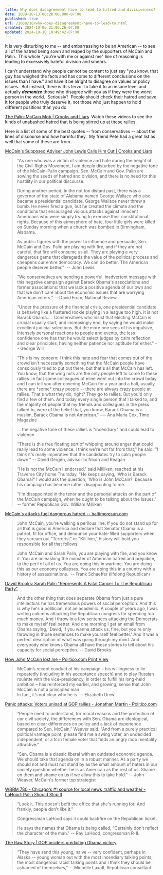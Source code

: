 ```yaml
---
title: Why does disagreement have to lead to hatred and divisiveness?
date: 2008-10-13T06:28:00.000-07:00
published: true
url: /2008/10/why-does-disagreement-have-to-lead-to.html
created: 2024-10-06 21:06:26-07:00
updated: 2024-10-10 10:49:42-07:00
---
```


It is very disturbing to me -- and embarrassing to be an American -- to see all of the hatred being sown and reaped by the supporters of McCain and Palin.  This whole "you're with me or against me" line of reasoning is leading to excessively hateful division and smears.  
  
I can't understand why people cannot be content to just say "you know, that guy has weighed the facts and has come to different conclusions on the issues than I have." and have it be alright to disagree on values or policy issues.  But instead, there is this fervor to take it to an insane level and actually **_demonize_** those who disagree with you as if they were the worst person in the world.  Seriously?  People should check their hatred and save it for people who truly deserve it, not those who just happen to hold different positions than you do.  
  
[The Palin-McCain Mob | Crooks and Liars](https://lnmc.crooksandliars.com/silentpatriot/palin-mccain-mob)  Watch these videos to see the kinds of unabashed hatred that is being stirred up at these rallies.  
  
Here is a list of some of the best quotes -- from conservatives -- about the lines of discourse and how harmful they.  My friend Pete had a great list as well that some of these are from.  
  
[McCain's Supposed Adviser John Lewis Calls Him Out | Crooks and Liars](https://lnmc.crooksandliars.com/jon-perr/mccains-saddleback-adviser-john-lewis-cal)  

> "As one who was a victim of violence and hate during the height of the Civil Rights Movement, I am deeply disturbed by the negative tone of the McCain-Palin campaign. Sen. McCain and Gov. Palin are sowing the seeds of hatred and division, and there is no need for this hostility in our political discourse.  
>   
> During another period, in the not too distant past, there was a governor of the state of Alabama named George Wallace who also became a presidential candidate. George Wallace never threw a bomb. He never fired a gun, but he created the climate and the conditions that encouraged vicious attacks against innocent Americans who were simply trying to exercise their constitutional rights. Because of this atmosphere of hate, four little girls were killed on Sunday morning when a church was bombed in Birmingham, Alabama.  
>   
> As public figures with the power to influence and persuade, Sen. McCain and Gov. Palin are playing with fire, and if they are not careful, that fire will consume us all. They are playing a very dangerous game that disregards the value of the political process and cheapens our entire democracy. We can do better. The American people deserve better."  -- John Lewis  
>   

> "We conservatives are sending a powerful, inadvertent message with this negative campaign against Barack Obama's associations and former associations: that we lack a positive agenda of our own and that we don’t care about the economic issues that are worrying American voters." -- David Frum, National Review  
>   

> "Under the pressure of the financial crisis, one presidential candidate is behaving like a flustered rookie playing in a league too high. It is not Barack Obama....  Conservatives who insist that electing McCain is crucial usually start, and increasingly end, by saying he would make excellent judicial selections. But the more one sees of his impulsive, intensely personal reactions to people and events, the less confidence one has that he would select judges by calm reflection and clear principles, having neither patience nor aptitude for either." -- George Will  
>   

> "This is my concern: I think this hate and fear that comes out of the crowd isn't necessarily something that the McCain people have consciously tried to put out there, but that's all that McCain has left. You know, that the wing nuts are the only people left to come to these rallies. In fact some colleagues of mine went out into the crowd today and I can tell you after covering McCain for a year and a half, usually there are \*some\* crazy people -- there are always crazy people at rallies. That's what they do, right? They go to rallies. But you'd only find a few of them. And today every single person that I talked to, and the majority of people that my friends and colleagues in the press talked to, were of the belief that, you know, Barack Obama is a muslim, Barack Obama is not American." --- Ana Maria Cox, Time Magazine  
>   

> ... the negative tone of these rallies is "incendiary" and could lead to violence.  
>   
> "There is this free floating sort of whipping around anger that could really lead to some violence. I think we're not far from that," he said. "I think it's really imperative that the candidates try to calm people down." -- David Gergen, advisor to Nixon and Reagan  
>   

> "He is not the McCain I endorsed," said Milliken, reached at his Traverse City home Thursday. "He keeps saying, 'Who is Barack Obama?' I would ask the question, 'Who is John McCain?' because his campaign has become rather disappointing to me.  
>   
> "I'm disappointed in the tenor and the personal attacks on the part of the McCain campaign, when he ought to be talking about the issues." -- former Republican Gov. William Milliken

  
[McCain's attacks fuel dangerous hatred -- baltimoresun.com](https://www.baltimoresun.com/news/opinion/oped/bal-op.mccain10oct10,0,7557571.story)  

>   
> John McCain, you're walking a perilous line. If you do not stand up for all that is good in America and declare that Senator Obama is a patriot, fit for office, and denounce your hate-filled supporters when they scream out "Terrorist" or "Kill him," history will hold you responsible for all that follows.  
>   
> John McCain and Sarah Palin, you are playing with fire, and you know it. You are unleashing the monster of American hatred and prejudice, to the peril of all of us. You are doing this in wartime. You are doing this as our economy collapses. You are doing this in a country with a history of assassinations.  -- Frank Schaeffer (lifelong Republican)

[David Brooks: Sarah Palin "Represents A Fatal Cancer To The Republican Party"](https://www.huffingtonpost.com/2008/10/08/david-brooks-sarah-palin_n_133001.html)  

> And the other thing that does separate Obama from just a pure intellectual: he has tremendous powers of social perception. And this is why he's a politician, not an academic. A couple of years ago, I was writing columns attacking the Republican congress for spending too much money. And I throw in a few sentences attacking the Democrats to make myself feel better. And one morning I get an email from Obama saying, 'David, if you wanna attack us, fine, but you're only throwing in those sentences to make yourself feel better.' And it was a perfect description of what was going through my mind. And everybody who knows Obama all have these stories to tell about his capacity for social perception. -- David Brooks

[How John McCain lost me - Politico.com Print View](https://dyn.politico.com/printstory.cfm?uuid=71BBF99A-18FE-70B2-A864E9E1EC671646)  

> McCain’s recent conduct of his campaign – his willingness to lie repeatedly (including in his acceptance speech) and to play Russian roulette with the vice-presidency, in order to fulfill his long-held ambition – has reinforced my earlier, and growing, sense that John McCain is not a principled man.  
> In fact, it’s not clear who he is. -- Elizabeth Drew

[Panic attacks: Voters unload at GOP rallies - Jonathan Martin - Politico.com](https://www.politico.com/news/stories/1008/14445.html)  

> “People need to understand, for moral reasons and the protection of our civil society, the differences with Sen. Obama are ideological, based on clear differences on policy and a lack of experience compared to Sen. McCain,” Weaver said. “And from a purely practical political vantage point, please find me a swing voter, an undecided independent, or a torn female voter that finds an angry mob mentality attractive.”  
>   
> “Sen. Obama is a classic liberal with an outdated economic agenda. We should take that agenda on in a robust manner. As a party we should not and must not stand by as the small amount of haters in our society question whether he is as American as the rest of us. Shame on them and shame on us if we allow this to take hold.” -- John Weaver, McCain's former top strategist

[WBBM 780 - Chicago's #1 source for local news, traffic and weather - LaHood: Palin Should Stop It](https://www.wbbm780.com/pages/3115013.php?)  

> "Look it. This doesn't befit the office that she's running for. And frankly, people don't like it."  
>   
> Congressman LaHood says it could backfire on the Republican ticket.  
>   
> He says the names that Obama is being called, "Certainly don't reflect the character of the man." -- Ray LaHood, congressman R-IL

[The Raw Story | GOP insiders predicting Obama victory](https://rawstory.com/news/2008/GOP_consultant_slams_Palin_Were_over_1010.html)  

> "They have send this young, naive -- very confident, perhaps in Alaska -- young woman out with the most incendiary talking points, the most dangerous racist talking points and I think they should be ashamed of themselves," -- Michelle Laxalt, Republican consultant